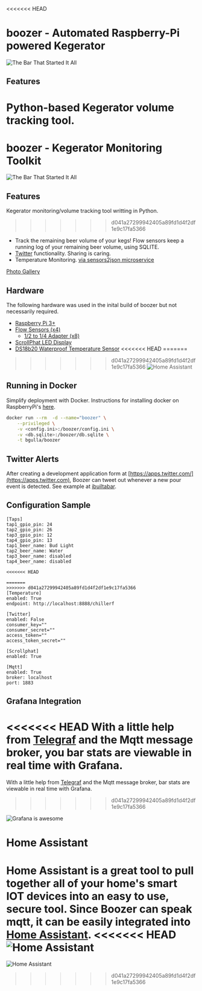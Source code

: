 <<<<<<< HEAD
# boozer - Automated Raspberry-Pi powered Kegerator

![The Bar That Started It All](https://github.com/bgulla/boozer/blob/master/img/bar.jpg?raw=true)
## Features
Python-based Kegerator volume tracking tool. 
=======
# boozer - Kegerator Monitoring Toolkit 

![The Bar That Started It All](https://github.com/bgulla/boozer/blob/master/img/bar.jpg?raw=true)
## Features
Kegerator monitoring/volume tracking tool writting in Python. 
>>>>>>> d041a27299942405a89fd1d4f2df1e9c17fa5366
 * Track the remaining beer volume of your kegs! Flow sensors keep a running log of your remaining beer volume, using SQLITE.
 * [Twitter](https://twitter.com/ibuiltabar) functionality. Sharing is caring.
 * Temperature Monitoring. [via sensors2json microservice](https://github.com/bgulla/sensor2json)
 
[Photo Gallery](https://imgur.com/a/7jnrc)

## Hardware
The following hardware was used in the inital build of boozer but not necessarily required.
 * [Raspberry Pi 3+](https://www.adafruit.com/product/3055)
 * [Flow Sensors (x4)](https://www.adafruit.com/product/828)
   * [1/2 to 1/4 Adapter (x8)](https://www.amazon.com/gp/product/B00AB5X28G)
 * [ScrollPhat LED Display](https://shop.pimoroni.com/products/scroll-phat)
 * [DS18b20 Waterproof Temperature Sensor](https://learn.adafruit.com/adafruits-raspberry-pi-lesson-11-ds18b20-temperature-sensing/hardware)
<<<<<<< HEAD
=======
 
>>>>>>> d041a27299942405a89fd1d4f2df1e9c17fa5366
 ![Home Assistant](https://github.com/bgulla/boozer/blob/master/img/breadboard.jpg?raw=true)
 

## Running in Docker
Simplify deployment with Docker. Instructions for installing docker on RaspberryPi's [here](https://www.raspberrypi.org/blog/docker-comes-to-raspberry-pi/).

```bash
docker run --rm  -d --name="boozer" \
    --privileged \
    -v <config.ini>:/boozer/config.ini \
    -v <db.sqlite>:/boozer/db.sqlite \
    -t bgulla/boozer
```

## Twitter Alerts
After creating a development application form at [https://apps.twitter.com/](https://apps.twitter.com), Boozer can tweet out whenever a new pour event is detected. See example at [ibuiltabar](https://twitter.com/ibuiltabar).

## Configuration Sample
```
[Taps]
tap1_gpio_pin: 24
tap2_gpio_pin: 26 
tap3_gpio_pin: 12 
tap4_gpio_pin: 13
tap1_beer_name: Bud Light
tap2_beer_name: Water
tap3_beer_name: disabled
tap4_beer_name: disabled

<<<<<<< HEAD

=======
>>>>>>> d041a27299942405a89fd1d4f2df1e9c17fa5366
[Temperature]
enabled: True
endpoint: http://localhost:8888/chillerf

[Twitter]
enabled: False
consumer_key=""
consumer_secret=""
access_token=""
access_token_secret=""

[Scrollphat]
enabled: True

[Mqtt]
enabled: True
broker: localhost
port: 1883
```

## Grafana Integration
<<<<<<< HEAD
With a little help from [Telegraf](https://github.com/influxdata/telegraf) and the Mqtt message broker, you bar stats are viewable in real time with Grafana.
=======
With a little help from [Telegraf](https://github.com/influxdata/telegraf) and the Mqtt message broker, bar stats are viewable in real time with Grafana.
>>>>>>> d041a27299942405a89fd1d4f2df1e9c17fa5366

![Grafana is awesome](https://github.com/bgulla/boozer/blob/master/dashboard/bar-dashboard.png?raw=true)

# Home Assistant
Home Assistant is a great tool to pull together all of your home's smart IOT devices into an easy to use, secure tool. Since Boozer can speak mqtt, it can be easily integrated into [Home Assistant](https://home-assistant.io).
<<<<<<< HEAD
![Home Assistant](https://github.com/bgulla/boozer/blob/master/img/hass.png?raw=true)
=======
![Home Assistant](https://github.com/bgulla/boozer/blob/master/img/hass.png?raw=true)
>>>>>>> d041a27299942405a89fd1d4f2df1e9c17fa5366
